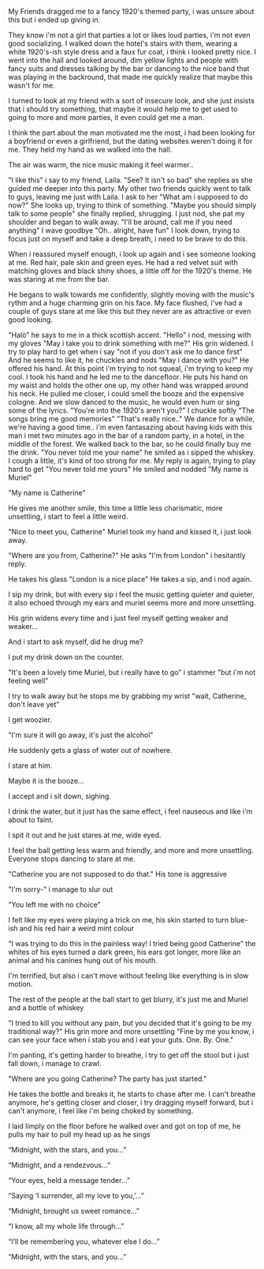 My Friends dragged me to a fancy 1920's themed party, i was unsure about this but i ended up giving in.

They know i'm not a girl that parties a lot or likes loud parties, i'm not even good socializing.
I walked down the hotel's stairs with them, wearing a white 1920's-ish style dress and a faux fur coat, i think i looked pretty nice.
I went into the hall and looked around, dim yellow lights and people with fancy suits and dresses talking by the bar or dancing to the nice band that was playing in the backround, that made me quickly realize that maybe this wasn't for me.

I turned to look at my friend with a sort of insecure look, and she just insists that i should try something, that maybe it would help me to get used to going to more and more parties, it even could get me a man.

I think the part about the man motivated me the most, i had been looking for a boyfriend or even a girlfriend, but the dating websites weren't doing it for me.
They held my hand as we walked into the hall.

The air was warm, the nice music making it feel warmer..

"I like this" i say to my friend, Laila.
"See? It isn't so bad" she replies as she guided me deeper into this party.
My other two friends quickly went to talk to guys, leaving me just with Laila.
I ask to her "What am i supposed to do now?" 
She looks up, trying to think of something.
"Maybe you should simply talk to some people" she finally replied, shrugging.
I just nod, she pat my shoulder and began to walk away.
"I'll be around, call me if you need anything"
I wave goodbye "Oh.. alright, have fun" 
I look down, trying to focus just on myself and take a deep breath, i need to be brave to do this.

When i reassured myself enough, i look up again and i see someone looking at me.
Red hair, pale skin and green eyes. He had a red velvet suit with matching gloves and black shiny shoes, a little off for the 1920's theme. He was staring at me from the bar.

He begans to walk towards me confidently, slightly moving with the music's rythm and a huge charming grin on his face.
My face flushed, i've had a couple of guys stare at me like this but they never are as attractive or even good looking.

"Halò" he says to me in a thick scottish accent.
"Hello" i nod, messing with my gloves
"May i take you to drink something with me?" His grin widened.
I try to play hard to get when i say "not if you don't ask me to dance first" 
And he seems to like it, he chuckles and nods
"May i dance with you?" He offered his hand.
At this point i'm trying to not squeal, i'm trying to keep my cool.
I took his hand and he led me to the dancefloor.
He puts his hand on my waist and holds the other one up, my other hand was wrapped around his neck.
He pulled me closer, i could smell the booze and the expensive cologne.
And we slow danced to the music, he would even hum or sing some of the lyrics.
"You're into the 1920's aren't you?" I chuckle softly
"The songs bring me good memories"
"That's really nice.." 
We dance for a while, we're having a good time.. i'm even fantasazing about having kids with this man i met two minutes ago in the bar of a random party, in a hotel, in the middle of the forest.
We walked back to the bar, so he could finally buy me the drink.
"You never told me your name" he smiled as i sipped the whiskey.
I cough a little, it's kind of too strong for me.
My reply is again, trying to play hard to get 
"You never told me yours" 
He smiled and nodded
"My name is Muriel" 

"My name is Catherine"
 
He gives me another smile, this time a little less charismatic, more unsettling, i start to feel a little weird.

"Nice to meet you, Catherine" Muriel took my hand and kissed it, i just look away.

"Where are you from, Catherine?" He asks
"I'm from London" i hesitantly reply.

He takes his glass "London is a nice place" 
He takes a sip, and i nod again.

I sip my drink, but with every sip i feel the music getting quieter and quieter, it also echoed through my ears and muriel seems more and more unsettling.

His grin widens every time and i just feel myself getting weaker and weaker...

And i start to ask myself, did he drug me?

I put my drink down on the counter.

"It's been a lovely time Muriel, but i really have to go" i stammer "but i'm not feeling well"

I try to walk away but he stops me by grabbing my wrist "wait, Catherine, don't leave yet" 

I get woozier.

"I'm sure it will go away, it's just the alcohol" 

He suddenly gets a glass of water out of nowhere.

I stare at him.

Maybe it is the booze...

I accept and i sit down, sighing.

I drink the water, but it just has the same effect, i feel nauseous and like i'm about to faint.

I spit it out and he just stares at me, wide eyed.

I feel the ball getting less warm and friendly, and more and more unsettling.
Everyone stops dancing to stare at me.

"Catherine you are not supposed to do that." His tone is aggressive

"I'm sorry-" i manage to slur out

"You left me with no choice"

I felt like my eyes were playing a trick on me, his skin started to turn blue-ish and his red hair a weird mint colour

"I was trying to do this in the painless way! I tried being good Catherine" the whites of his eyes turned a dark green, his ears got longer, more like an animal and his canines hung out of his mouth.

I'm terrified, but also i can't move without feeling like everything is in slow motion.

The rest of the people at the ball start to get blurry, it's just me and Muriel and a bottle of whiskey
 
"I tried to kill you without any pain, but you decided that it's going to be my traditional way?" His grin more and more unsettling
"Fine by me you know, i can see your face when i stab you and i eat your guts. One. By. One."

I'm panting, it's getting harder to breathe, i try to get off the stool but i just fall down, i manage to crawl.

"Where are you going Catherine? The party has just started."

He takes the bottle and breaks it, he starts to chase after me.
I can't breathe anymore, he's getting closer and closer, i try dragging myself forward, but i can't anymore, i feel like i'm being choked by something.

I laid limply on the floor before he walked over and got on top of me, he pulls my hair to pull my head up as he sings

“Midnight, with the stars, and you…”

“Midnight, and a rendezvous…”

“Your eyes, held a message tender…”

“Saying ‘I surrender, all my love to you,’...”

“Midnight, brought us sweet romance…”

“I know, all my whole life through…”

“I’ll be remembering you, whatever else I do…”

“Midnight, with the stars, and you…”